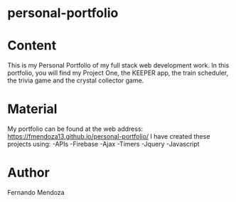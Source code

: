 # personal-portfolio

# Content
This is my Personal Portfolio of my full stack web development work.  In this portfolio, you will find my Project One, the KEEPER app, the train scheduler, the trivia game and the crystal collector game.  

# Material
My portfolio can be found at the web address: https://fmendoza13.github.io/personal-portfolio/
I have created these projects using:
-APIs
-Firebase
-Ajax
-Timers
-Jquery
-Javascript

# Author
Fernando Mendoza